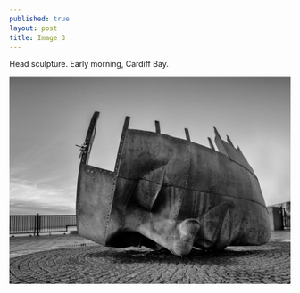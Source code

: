 ```yaml
---
published: true
layout: post
title: Image 3 
---
```


Head sculpture. Early morning, Cardiff Bay.

![Image 3/365](../images/3.jpg)